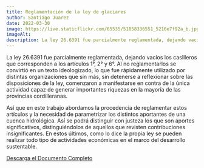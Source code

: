 ```yaml
---
title: Reglamentación de la ley de glaciares
author: Santiago Juarez
date: 2022-03-30
image: https://live.staticflickr.com/65535/51858336551_5216e7f92a_b.jpg
imageAlt: 
description: La ley 26.6391 fue parcialmente reglamentada, dejando vacíos los casilleros que corresponden a los artículos 1°, 2° y 6°. Al no reglamentarlos se convirtió en un texto ideologizado, lo que fue rápidamente utilizado por distintas organizaciones que sin más, sin detenerse a reflexionar sobre las disposiciones de la ley, comenzaron a manifestarse en contra de la única actividad capaz de generar importantes riquezas en la mayoría de las provincias cordilleranas.
---
```


La ley 26.6391 fue parcialmente reglamentada, dejando vacíos los casilleros que corresponden a los artículos 1°, 2° y 6°. Al no reglamentarlos se convirtió en un texto ideologizado, lo que fue rápidamente utilizado por distintas organizaciones que sin más, sin detenerse a reflexionar sobre las disposiciones de la ley, comenzaron a manifestarse en contra de la única actividad capaz de generar importantes riquezas en la mayoría de las provincias cordilleranas.

Así que en este trabajo abordamos la procedencia de reglamentar estos artículos y la necesidad de parametrizar los distintos aportantes de una cuenca hidrológica. Así se podrá distinguir con justeza los que son aportes significativos, distinguiéndolos de aquellos que revisten contribuciones insignificantes. En estos últimos, como lo dice la propia ley se pueden realizar todo tipo de actividades económicas en el marco del desarrollo sustentable.

[Descarga el Documento Completo](/assets/blog/reglamentacion-ley-de-glaciares.pdf)
